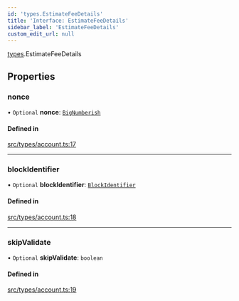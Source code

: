 ```yaml
---
id: 'types.EstimateFeeDetails'
title: 'Interface: EstimateFeeDetails'
sidebar_label: 'EstimateFeeDetails'
custom_edit_url: null
---
```


[types](../namespaces/types.md).EstimateFeeDetails

## Properties

### nonce

• `Optional` **nonce**: [`BigNumberish`](../namespaces/types.md#bignumberish)

#### Defined in

[src/types/account.ts:17](https://github.com/0xs34n/starknet.js/blob/v5.19.5/src/types/account.ts#L17)

---

### blockIdentifier

• `Optional` **blockIdentifier**: [`BlockIdentifier`](../namespaces/types.md#blockidentifier)

#### Defined in

[src/types/account.ts:18](https://github.com/0xs34n/starknet.js/blob/v5.19.5/src/types/account.ts#L18)

---

### skipValidate

• `Optional` **skipValidate**: `boolean`

#### Defined in

[src/types/account.ts:19](https://github.com/0xs34n/starknet.js/blob/v5.19.5/src/types/account.ts#L19)
